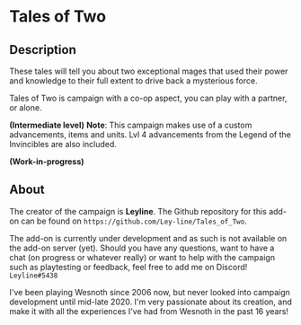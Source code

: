 Tales of Two
===============

Description
---------------
These tales will tell you about two exceptional mages that used their power and knowledge to their full extent to drive back a mysterious force.
    
Tales of Two is campaign with a co-op aspect, you can play with a partner, or alone.
    
**(Intermediate level)**
**Note**: This campaign makes use of a custom advancements, items and units. Lvl 4 advancements from the Legend of the Invincibles are also included.

**(Work-in-progress)**

About
--------------
The creator of the campaign is **Leyline**. The Github repository for this add-on can be found on `https://github.com/Ley-line/Tales_of_Two`. 

The add-on is currently under development and as such is not available on the add-on server (yet). Should you have any questions, want to have a chat (on progress or whatever really) or want to help with the campaign such as playtesting or feedback, feel free to add me on Discord! `Leyline#5438`

I've been playing Wesnoth since 2006 now, but never looked into campaign development until mid-late 2020. I'm very passionate about its creation, and make it with all the experiences I've had from Wesnoth in the past 16 years!